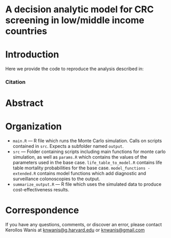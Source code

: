 # A decision analytic model for CRC screening in low/middle income countries
# Introduction
Here we provide the code to reproduce the analysis described in: 

### Citation

> 

# Abstract
 


# Organization
- `main.R` — R file which runs the Monte Carlo simulation. Calls on scripts contained in `src`. Expects a subfolder named `output`.
- `src`  — Folder containing scripts including main functions for monte carlo simulation, as well as `params.R` which contains the values of the parameters used in the base case. `life_table_to_model.R` contains life table mortality probabilities for the base case. `model_functions - extended.R` contains model functions which add diagnostic and surveillance colonoscopies to the output.
- `summarize_output.R` — R file which uses the simulated data to produce cost-effectiveness results. 

# Correspondence
If you have any questions, comments, or discover an error, please contact Kerollos Wanis at knwanis@g.harvard.edu or knwanis@gmail.com
